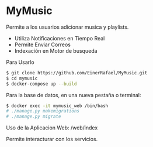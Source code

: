 # MyMusic

Permite a los usuarios adicionar musica y playlists.

  - Utiliza Notificaciones en Tiempo Real
  - Permite Enviar Correos
  - Indexación en Motor de busqueda

Para Usarlo

```sh
$ git clone https://github.com/EinerRafael/MyMusic.git
$ cd mymusic
$ docker-compose up --build
```

Para la base de datos, en una nueva pestaña o terminal:

```sh
$ docker exec -it mymusic_web /bin/bash
# ./manage.py makemigrations
# ./manage.py migrate
```

Uso de la Aplicacion Web: /web/index

Permite interacturar con los servicios.